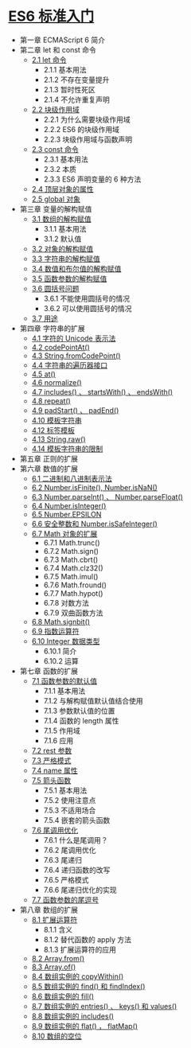 # [ES6 标准入门](https://es6.ruanyifeng.com/)

- 第一章 ECMAScript 6 简介
- 第二章 let 和 const 命令
    - [2.1 let 命令](https://github.com/514723273/After-Reading/blob/master/ES6%E6%A0%87%E5%87%86%E5%85%A5%E9%97%A8/Content.md#21-let-%E5%91%BD%E4%BB%A4)
        - 2.1.1 基本用法
        - 2.1.2 不存在变量提升
        - 2.1.3 暂时性死区
        - 2.1.4 不允许重复声明
    - [2.2 块级作用域](https://github.com/514723273/After-Reading/blob/master/ES6%E6%A0%87%E5%87%86%E5%85%A5%E9%97%A8/Content.md#22-%E5%9D%97%E7%BA%A7%E4%BD%9C%E7%94%A8%E5%9F%9F)
        - 2.2.1 为什么需要块级作用域
        - 2.2.2 ES6 的块级作用域
        - 2.2.3 块级作用域与函数声明
    - [2.3 const 命令](https://github.com/514723273/After-Reading/blob/master/ES6%E6%A0%87%E5%87%86%E5%85%A5%E9%97%A8/Content.md#23-const-%E5%91%BD%E4%BB%A4)
        - 2.3.1 基本用法
        - 2.3.2 本质
        - 2.3.3 ES6 声明变量的 6 种方法
    - [2.4 顶层对象的属性](https://github.com/514723273/After-Reading/blob/master/ES6%E6%A0%87%E5%87%86%E5%85%A5%E9%97%A8/Content.md#24-%E9%A1%B6%E5%B1%82%E5%AF%B9%E8%B1%A1%E7%9A%84%E5%B1%9E%E6%80%A7)
    - [2.5 global 对象](https://github.com/514723273/After-Reading/blob/master/ES6%E6%A0%87%E5%87%86%E5%85%A5%E9%97%A8/Content.md#25-global-%E5%AF%B9%E8%B1%A1)
- 第三章 变量的解构赋值
    - [3.1 数组的解构赋值](https://github.com/514723273/After-Reading/blob/master/ES6%E6%A0%87%E5%87%86%E5%85%A5%E9%97%A8/Content.md#31-%E6%95%B0%E7%BB%84%E7%9A%84%E8%A7%A3%E6%9E%84%E8%B5%8B%E5%80%BC)
        - 3.1.1 基本用法
        - 3.1.2 默认值
    - [3.2 对象的解构赋值](https://github.com/514723273/After-Reading/blob/master/ES6%E6%A0%87%E5%87%86%E5%85%A5%E9%97%A8/Content.md#32-%E5%AF%B9%E8%B1%A1%E7%9A%84%E8%A7%A3%E6%9E%84%E8%B5%8B%E5%80%BC)
    - [3.3 字符串的解构赋值](https://github.com/514723273/After-Reading/blob/master/ES6%E6%A0%87%E5%87%86%E5%85%A5%E9%97%A8/Content.md#33-%E5%AD%97%E7%AC%A6%E4%B8%B2%E7%9A%84%E8%A7%A3%E6%9E%84%E8%B5%8B%E5%80%BC)
    - [3.4 数值和布尔值的解构赋值](https://github.com/514723273/After-Reading/blob/master/ES6%E6%A0%87%E5%87%86%E5%85%A5%E9%97%A8/Content.md#34-%E6%95%B0%E5%80%BC%E5%92%8C%E5%B8%83%E5%B0%94%E5%80%BC%E7%9A%84%E8%A7%A3%E6%9E%84%E8%B5%8B%E5%80%BC)
    - [3.5 函数参数的解构赋值](https://github.com/514723273/After-Reading/blob/master/ES6%E6%A0%87%E5%87%86%E5%85%A5%E9%97%A8/Content.md#35-%E5%87%BD%E6%95%B0%E5%8F%82%E6%95%B0%E7%9A%84%E8%A7%A3%E6%9E%84%E8%B5%8B%E5%80%BC)
    - [3.6 圆括号问题](https://github.com/514723273/After-Reading/blob/master/ES6%E6%A0%87%E5%87%86%E5%85%A5%E9%97%A8/Content.md#36-%E5%9C%86%E6%8B%AC%E5%8F%B7%E9%97%AE%E9%A2%98)
        - 3.6.1 不能使用圆括号的情况
        - 3.6.2 可以使用圆括号的情况
    - [3.7 用途](https://github.com/514723273/After-Reading/blob/master/ES6%E6%A0%87%E5%87%86%E5%85%A5%E9%97%A8/Content.md#37-%E7%94%A8%E9%80%94)
- 第四章 字符串的扩展
    - [4.1 字符的 Unicode 表示法](https://github.com/514723273/After-Reading/blob/master/ES6%E6%A0%87%E5%87%86%E5%85%A5%E9%97%A8/Content.md#41-%E5%AD%97%E7%AC%A6%E7%9A%84-unicode-%E8%A1%A8%E7%A4%BA%E6%B3%95)
    - [4.2 codePointAt()](https://github.com/514723273/After-Reading/blob/master/ES6%E6%A0%87%E5%87%86%E5%85%A5%E9%97%A8/Content.md#42-codepointat)
    - [4.3 String.fromCodePoint()](https://github.com/514723273/After-Reading/blob/master/ES6%E6%A0%87%E5%87%86%E5%85%A5%E9%97%A8/Content.md#43-stringfromcodepoint)
    - [4.4 字符串的遍历器接口](https://github.com/514723273/After-Reading/blob/master/ES6%E6%A0%87%E5%87%86%E5%85%A5%E9%97%A8/Content.md#44-%E5%AD%97%E7%AC%A6%E4%B8%B2%E7%9A%84%E9%81%8D%E5%8E%86%E5%99%A8%E6%8E%A5%E5%8F%A3)
    - [4.5 at()](https://github.com/514723273/After-Reading/blob/master/ES6%E6%A0%87%E5%87%86%E5%85%A5%E9%97%A8/Content.md#45-at)
    - [4.6 normalize()](https://github.com/514723273/After-Reading/blob/master/ES6%E6%A0%87%E5%87%86%E5%85%A5%E9%97%A8/Content.md#46-normalize)
    - [4.7 includes() 、 startsWith() 、 endsWith()](https://github.com/514723273/After-Reading/blob/master/ES6%E6%A0%87%E5%87%86%E5%85%A5%E9%97%A8/Content.md#47-includes--startswith--endswith)
    - [4.8 repeat()](https://github.com/514723273/After-Reading/blob/master/ES6%E6%A0%87%E5%87%86%E5%85%A5%E9%97%A8/Content.md#48-repeat)
    - [4.9 padStart() 、 padEnd()](https://github.com/514723273/After-Reading/blob/master/ES6%E6%A0%87%E5%87%86%E5%85%A5%E9%97%A8/Content.md#49-padstart--padend)
    - [4.10 模板字符串](https://github.com/514723273/After-Reading/blob/master/ES6%E6%A0%87%E5%87%86%E5%85%A5%E9%97%A8/Content.md#410-%E6%A8%A1%E6%9D%BF%E5%AD%97%E7%AC%A6%E4%B8%B2)
    - [4.12 标签模板](https://github.com/514723273/After-Reading/blob/master/ES6%E6%A0%87%E5%87%86%E5%85%A5%E9%97%A8/Content.md#412-%E6%A0%87%E7%AD%BE%E6%A8%A1%E6%9D%BF)
    - [4.13 String.raw()](https://github.com/514723273/After-Reading/blob/master/ES6%E6%A0%87%E5%87%86%E5%85%A5%E9%97%A8/Content.md#413-stringraw)
    - [4.14 模板字符串的限制](https://github.com/514723273/After-Reading/blob/master/ES6%E6%A0%87%E5%87%86%E5%85%A5%E9%97%A8/Content.md#414-%E6%A8%A1%E6%9D%BF%E5%AD%97%E7%AC%A6%E4%B8%B2%E7%9A%84%E9%99%90%E5%88%B6)
- 第五章 正则的扩展
- 第六章 数值的扩展
    - [6.1 二进制和八进制表示法](https://github.com/514723273/After-Reading/blob/master/ES6%E6%A0%87%E5%87%86%E5%85%A5%E9%97%A8/Content.md#61-%E4%BA%8C%E8%BF%9B%E5%88%B6%E5%92%8C%E5%85%AB%E8%BF%9B%E5%88%B6%E8%A1%A8%E7%A4%BA%E6%B3%95)
    - [6.2 Number.isFinite(), Number.isNaN()](https://github.com/514723273/After-Reading/blob/master/ES6%E6%A0%87%E5%87%86%E5%85%A5%E9%97%A8/Content.md#62-numberisfinite-numberisnan)
    - [6.3 Number.parseInt() 、 Number.parseFloat()](https://github.com/514723273/After-Reading/blob/master/ES6%E6%A0%87%E5%87%86%E5%85%A5%E9%97%A8/Content.md#63-numberparseint--numberparsefloat)
    - [6.4 Number.isInteger()](https://github.com/514723273/After-Reading/blob/master/ES6%E6%A0%87%E5%87%86%E5%85%A5%E9%97%A8/Content.md#64-numberisinteger)
    - [6.5 Number.EPSILON](https://github.com/514723273/After-Reading/blob/master/ES6%E6%A0%87%E5%87%86%E5%85%A5%E9%97%A8/Content.md#65-numberepsilon)
    - [6.6 安全整数和 Number.isSafeInteger()](https://github.com/514723273/After-Reading/blob/master/ES6%E6%A0%87%E5%87%86%E5%85%A5%E9%97%A8/Content.md#66-%E5%AE%89%E5%85%A8%E6%95%B4%E6%95%B0%E5%92%8C-numberissafeinteger)
    - [6.7 Math 对象的扩展](https://github.com/514723273/After-Reading/blob/master/ES6%E6%A0%87%E5%87%86%E5%85%A5%E9%97%A8/Content.md#67-math-%E5%AF%B9%E8%B1%A1%E7%9A%84%E6%89%A9%E5%B1%95)
        - 6.7.1 Math.trunc()
        - 6.7.2 Math.sign()
        - 6.7.3 Math.cbrt()
        - 6.7.4 Math.clz32()
        - 6.7.5 Math.imul()
        - 6.7.6 Math.fround()
        - 6.7.7 Math.hypot()
        - 6.7.8 对数方法
        - 6.7.9 双曲函数方法
    - [6.8 Math.signbit()](https://github.com/514723273/After-Reading/blob/master/ES6%E6%A0%87%E5%87%86%E5%85%A5%E9%97%A8/Content.md#68-mathsignbit)
    - [6.9 指数运算符](https://github.com/514723273/After-Reading/blob/master/ES6%E6%A0%87%E5%87%86%E5%85%A5%E9%97%A8/Content.md#69-%E6%8C%87%E6%95%B0%E8%BF%90%E7%AE%97%E7%AC%A6)
    - [6.10 Integer 数据类型](https://github.com/514723273/After-Reading/blob/master/ES6%E6%A0%87%E5%87%86%E5%85%A5%E9%97%A8/Content.md#610-integer-%E6%95%B0%E6%8D%AE%E7%B1%BB%E5%9E%8B)
        - 6.10.1 简介
        - 6.10.2 运算
- 第七章 函数的扩展
    - [7.1 函数参数的默认值](https://github.com/514723273/After-Reading/blob/master/ES6%E6%A0%87%E5%87%86%E5%85%A5%E9%97%A8/Content.md#71-%E5%87%BD%E6%95%B0%E5%8F%82%E6%95%B0%E7%9A%84%E9%BB%98%E8%AE%A4%E5%80%BC)
        - 7.1.1 基本用法
        - 7.1.2 与解构赋值默认值结合使用
        - 7.1.3 参数默认值的位置
        - 7.1.4 函数的 length 属性
        -  7.1.5 作用域
        - 7.1.6 应用
    - [7.2 rest 参数](https://github.com/514723273/After-Reading/blob/master/ES6%E6%A0%87%E5%87%86%E5%85%A5%E9%97%A8/Content.md#72-rest-%E5%8F%82%E6%95%B0)
    - [7.3 严格模式](https://github.com/514723273/After-Reading/blob/master/ES6%E6%A0%87%E5%87%86%E5%85%A5%E9%97%A8/Content.md#73-%E4%B8%A5%E6%A0%BC%E6%A8%A1%E5%BC%8F)
    - [7.4 name 属性](https://github.com/514723273/After-Reading/blob/master/ES6%E6%A0%87%E5%87%86%E5%85%A5%E9%97%A8/Content.md#74-name-%E5%B1%9E%E6%80%A7)
    - [7.5 箭头函数](https://github.com/514723273/After-Reading/blob/master/ES6%E6%A0%87%E5%87%86%E5%85%A5%E9%97%A8/Content.md#75-%E7%AE%AD%E5%A4%B4%E5%87%BD%E6%95%B0)
        - 7.5.1 基本用法
        - 7.5.2  使用注意点
        - 7.5.3 不适用场合
        - 7.5.4 嵌套的箭头函数
    - [7.6 尾调用优化](https://github.com/514723273/After-Reading/blob/master/ES6%E6%A0%87%E5%87%86%E5%85%A5%E9%97%A8/Content.md#76-%E5%B0%BE%E8%B0%83%E7%94%A8%E4%BC%98%E5%8C%96)
        - 7.6.1 什么是尾调用？
        - 7.6.2 尾调用优化
        - 7.6.3 尾递归
        - 7.6.4 递归函数的改写
        - 7.6.5 严格模式
        - 7.6.6 尾递归优化的实现
    - [7.7 函数参数的尾逗号](https://github.com/514723273/After-Reading/blob/master/ES6%E6%A0%87%E5%87%86%E5%85%A5%E9%97%A8/Content.md#77-%E5%87%BD%E6%95%B0%E5%8F%82%E6%95%B0%E7%9A%84%E5%B0%BE%E9%80%97%E5%8F%B7)
- 第八章 数组的扩展
    - [8.1 扩展运算符](https://github.com/514723273/After-Reading/blob/master/ES6%E6%A0%87%E5%87%86%E5%85%A5%E9%97%A8/Content.md#81-%E6%89%A9%E5%B1%95%E8%BF%90%E7%AE%97%E7%AC%A6)
        - 8.1.1 含义
        - 8.1.2 替代函数的 apply 方法
        - 8.1.3 扩展运算符的应用
    - [8.2 Array.from()](https://github.com/514723273/After-Reading/blob/master/ES6%E6%A0%87%E5%87%86%E5%85%A5%E9%97%A8/Content.md#82-arrayfrom)
    - [8.3 Array.of()](https://github.com/514723273/After-Reading/blob/master/ES6%E6%A0%87%E5%87%86%E5%85%A5%E9%97%A8/Content.md#83-arrayof)
    - [8.4 数组实例的 copyWithin()](https://github.com/514723273/After-Reading/blob/master/ES6%E6%A0%87%E5%87%86%E5%85%A5%E9%97%A8/Content.md#84-%E6%95%B0%E7%BB%84%E5%AE%9E%E4%BE%8B%E7%9A%84-copywithin)
    - [8.5 数组实例的 find() 和 findIndex()](https://github.com/514723273/After-Reading/blob/master/ES6%E6%A0%87%E5%87%86%E5%85%A5%E9%97%A8/Content.md#85-%E6%95%B0%E7%BB%84%E5%AE%9E%E4%BE%8B%E7%9A%84-find-%E5%92%8C-findindex)
    - [8.6 数组实例的 fill()](https://github.com/514723273/After-Reading/blob/master/ES6%E6%A0%87%E5%87%86%E5%85%A5%E9%97%A8/Content.md#86-%E6%95%B0%E7%BB%84%E5%AE%9E%E4%BE%8B%E7%9A%84-fill)
    - [8.7 数组实例的 entries() 、 keys() 和 values()](https://github.com/514723273/After-Reading/blob/master/ES6%E6%A0%87%E5%87%86%E5%85%A5%E9%97%A8/Content.md#87-%E6%95%B0%E7%BB%84%E5%AE%9E%E4%BE%8B%E7%9A%84-entries--keys-%E5%92%8C-values)
    - [8.8 数组实例的 includes()](https://github.com/514723273/After-Reading/blob/master/ES6%E6%A0%87%E5%87%86%E5%85%A5%E9%97%A8/Content.md#88-%E6%95%B0%E7%BB%84%E5%AE%9E%E4%BE%8B%E7%9A%84-includes)
    - [8.9 数组实例的 flat() ， flatMap()](https://github.com/514723273/After-Reading/blob/master/ES6%E6%A0%87%E5%87%86%E5%85%A5%E9%97%A8/Content.md#89-%E6%95%B0%E7%BB%84%E5%AE%9E%E4%BE%8B%E7%9A%84-flat--flatmap)
    - [8.10 数组的空位](https://github.com/514723273/After-Reading/blob/master/ES6%E6%A0%87%E5%87%86%E5%85%A5%E9%97%A8/Content.md#810-%E6%95%B0%E7%BB%84%E7%9A%84%E7%A9%BA%E4%BD%8D)